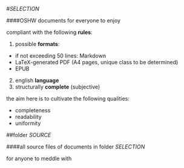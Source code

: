 #*SELECTION*

####OSHW documents for everyone to enjoy

compliant with the following **rules**:

1. possible **formats**:
  - if not exceeding 50 lines: Markdown
  - LaTeX-generated PDF (A4 pages, unique class to be determined)
  - EPUB
2. english **language**
3. structurally **complete** (subjective)

the aim here is to cultivate the following qualities: 
- completeness
- readability
- uniformity

##folder *SOURCE*

####all source files of documents in folder *SELECTION*

for anyone to meddle with
